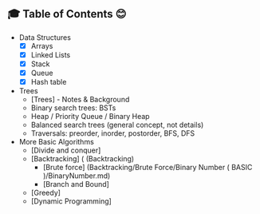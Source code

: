 ## :mortar_board: Table of Contents :blush:
* Data Structures
    * [x] Arrays
    * [x] Linked Lists
    * [x] Stack
    * [x] Queue
    * [x] Hash table
* Trees
    * [Trees] - Notes & Background
    * Binary search trees: BSTs
    * Heap / Priority Queue / Binary Heap
    * Balanced search trees (general concept, not details)
    * Traversals: preorder, inorder, postorder, BFS, DFS
 * More Basic Algorithms
    * [Divide and conquer]
    * [Backtracking] ( (Backtracking)
      * [Brute force] (Backtracking/Brute Force/Binary Number ( BASIC )/BinaryNumber.md)
      * [Branch and Bound]
    * [Greedy]
    * [Dynamic Programming]
     


